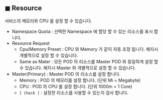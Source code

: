 ## &#9724; Resource
서비스의 메모리와 CPU 를 설정 할 수 있습니다.

+ Namespace Quota : 선택한 Namespace 에 할당 할 수 있는 리소스를 표시 합니다.
+ Resource Request
  - Cpu/Memory Preset : CPU 와 Memory 가 같이 자동 조정 됩니다. 해지시 개별적으로 설정 할 수 있습니다.
  - Same as Mater : 모든 POD 의 리소스를 Master POD 와 동일하게 설정 할 수 있습니다. 해지시 Master 와 개별적으로 설정 할 수 있습니다.
+ Master(Primary) : Master POD 의 리소스를 설정 합니다.
  - Memory : POD 의 메모리를 설정 합니다. (단위 Mi = Megabyte)
  - CPU : POD 의 CPU 를 설정 합니다. (단위 1000m = 1 Core)
  - <code>[ Check ]</code> : 설정한 리소스를 사용할 수 있는지 검사 합니다.
